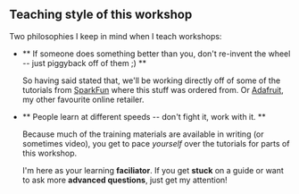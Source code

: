 ## Teaching style of this workshop

Two philosophies I keep in mind when I teach workshops:

- ** If someone does something better than you, don't re-invent the wheel -- just piggyback off of them ;) **

    So having said stated that, we'll be working directly off of some of the tutorials from [SparkFun](http://sparkfun.com) where this stuff was ordered from. Or [Adafruit](http://adafruit.com), my other favourite online retailer.
    
- ** People learn at different speeds -- don't fight it, work with it. **

    Because much of the training materials are available in writing (or sometimes video), you get to pace _yourself_ over the tutorials for parts of this workshop.

    I'm here as your learning **faciliator**. If you get **stuck** on a guide or want to ask more **advanced questions**, just get my attention!